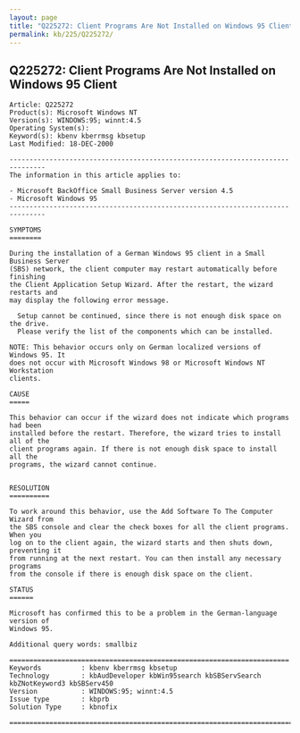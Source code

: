 ```yaml
---
layout: page
title: "Q225272: Client Programs Are Not Installed on Windows 95 Client"
permalink: kb/225/Q225272/
---
```


## Q225272: Client Programs Are Not Installed on Windows 95 Client

	Article: Q225272
	Product(s): Microsoft Windows NT
	Version(s): WINDOWS:95; winnt:4.5
	Operating System(s): 
	Keyword(s): kbenv kberrmsg kbsetup
	Last Modified: 18-DEC-2000
	
	-------------------------------------------------------------------------------
	The information in this article applies to:
	
	- Microsoft BackOffice Small Business Server version 4.5 
	- Microsoft Windows 95 
	-------------------------------------------------------------------------------
	
	SYMPTOMS
	========
	
	During the installation of a German Windows 95 client in a Small Business Server
	(SBS) network, the client computer may restart automatically before finishing
	the Client Application Setup Wizard. After the restart, the wizard restarts and
	may display the following error message.
	
	  Setup cannot be continued, since there is not enough disk space on the drive.
	  Please verify the list of the components which can be installed.
	
	NOTE: This behavior occurs only on German localized versions of Windows 95. It
	does not occur with Microsoft Windows 98 or Microsoft Windows NT Workstation
	clients.
	
	CAUSE
	=====
	
	This behavior can occur if the wizard does not indicate which programs had been
	installed before the restart. Therefore, the wizard tries to install all of the
	client programs again. If there is not enough disk space to install all the
	programs, the wizard cannot continue.
	
	
	RESOLUTION
	==========
	
	To work around this behavior, use the Add Software To The Computer Wizard from
	the SBS console and clear the check boxes for all the client programs. When you
	log on to the client again, the wizard starts and then shuts down, preventing it
	from running at the next restart. You can then install any necessary programs
	from the console if there is enough disk space on the client.
	
	STATUS
	======
	
	Microsoft has confirmed this to be a problem in the German-language version of
	Windows 95.
	
	Additional query words: smallbiz
	
	======================================================================
	Keywords          : kbenv kberrmsg kbsetup 
	Technology        : kbAudDeveloper kbWin95search kbSBServSearch kbZNotKeyword3 kbSBServ450
	Version           : WINDOWS:95; winnt:4.5
	Issue type        : kbprb
	Solution Type     : kbnofix
	
	=============================================================================
	
